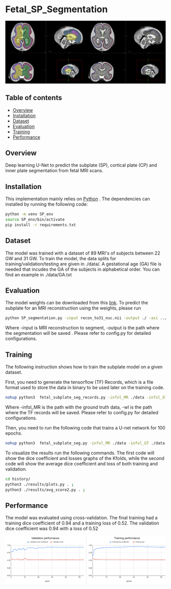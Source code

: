 # Fetal_SP_Segmentation
![](figure/sp_example.png)

## Table of contents

* [Overview](#overview)
* [Installation](#installation)
* [Dataset](#dataset)
* [Evaluation](#evaluation)
* [Training](#training)
* [Performance](#performance)


## Overview
Deep learning U-Net to predict the subplate (SP), cortical plate (CP) and inner plate segmentation from fetal MRI scans. 


## Installation

This implementation mainly relies on [Python](https://www.python.org/) . The dependencies can installed by running the following code: 
``` bash
python -m venv SP_env
source SP_env/bin/activate
pip install -r requirements.txt
``` 

## Dataset

The model was trained with a dataset of 89 MRI's of subjects between 22 GW and 31 GW. To train the model, the data splits for training/validation/testing are given in ./data/. A gestational age (GA) file is needed that incudes the GA of the subjects in alphabetical order. You can find an example in ./data/GA.txt

## Evaluation

The model weights can be downloaded from this [link](https://bit.ly/sp-segmentation-weights). To predict the subplate for an MRI reconstruction using the weights, please run

``` bash
python SP_segmentation.py -input recon_to31_nuc.nii -output ./ -axi ../model/axi.h5 -cor ../model/cor.h5 -sag ../model/sag.h5;
```
Where -input is MRI reconstruction to segment, -output is the path where the segmentation will be saved . Please refer to config.py for detailed configurations.  

## Training 

The following instruction shows how to train the subplate model on a given dataset. 

First, you need to generate the tensorflow (TF) Records, which is a file format used to store the data in binary to be used later on the training code. 
``` bash
nohup python3  fetal_subplate_seg_records.py -infol_MR ./data -infol_GT ./data -wl tf_records/  -fe 5 -all -sm skf -fi ./data/GA  -gpu 0 -f 5 -bs 30 -fp >tf_records_noatt.out &
```
 Where -infol_MR is the path with the ground truth data, -wl is the path where the TF records will be saved.  Please refer to config.py for detailed configurations.  

 Then, you need to run the following code that trains a U-net network for 100 epochs. 

 ``` bash
nohup python3  fetal_subplate_seg.py -infol_MR ./data -infol_GT ./data -infol_rec ./tf_records -wl weights/ -hl history/ -fe 5 -all -sm skf -fi ./data/GA  -gpu 0 -f 5 -bs 30 -opt SGD -lr 0.0001 -l asymmetric_focal_tversky_loss >weights_noatt.out&
 ```
To visualize the results run the following commands. The first code will show the dice coefficient and losses graphs of the Kfolds, while the second code will show the average dice coefficient and loss of both training and validation. 

``` bash
cd history/
python3 ./results/plots.py . ;
python3 ./results/avg_score2.py . ;
```

## Performance
The model was evaluated using cross-validation. The final training had a training dice coefficient of 0.94 and a training loss of 0.52. The validation dice coefficient was 0.94 with a loss of 0.52

![](figure/plots.png)
